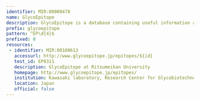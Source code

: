 ```yaml
---
identifier: MIR:00000478
name: GlycoEpitope
description: GlycoEpitope is a database containing useful information about carbohydrate antigens (glyco-epitopes) and the antibodies (polyclonal or monoclonal) that can be used to analyze their expression. This collection references Glycoepitopes.
prefix: glycoepitope
pattern: ^EP\d{4}$
prefixed: 0
resources:
 - identifier: MIR:00100613
   accessurl: http://www.glycoepitope.jp/epitopes/${id}
   test_id: EP0311
   description: GlycoEpitope at Ritsumeikan University
   homepage: http://www.glycoepitope.jp/epitopes/
   institution: Kawasaki laboratory, Research Center for Glycobiotechnology, Ritsumeikan University
   location: Japan
   official: false
---
```

